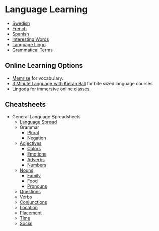 # Language Learning

- [Swedish](./swedish/swedish.md)
- [French](./french/french.md)
- [Spanish](./spanish/spanish.md)
- [Interesting Words](./interesting-words.md)
- [Language Lingo](./language-lingo.md)
- [Grammatical Terms](./grammatical-terms.md)

## Online Learning Options

- [Memrise](https://memrise.com/) for vocabulary.
- [3 Minute Language with Kieran Ball](https://3minutelanguages.teachable.com/) for bite sized language courses.
- [Lingoda](https://www.lingoda.com/en/) for immersive online classes.

## Cheatsheets

- General Language Spreadsheets
  - [Language Spread](./language-spread/language-spread.md)
  - Grammar
    - [Plural](./language-spread/language-spreads-plurals.md)
    - [Negation](./language-spread/language-spread-negation.md)
  - [Adjectives](./language-spread/language-spread-adjectives.md)
    - [Colors](./language-spread/language-spread-colors.md)
    - [Emotions](./language-spread/language-spread-emotions.md)
    - [Adverbs](./language-spread/language-spread-adverbs.md)
    - [Numbers](./language-spread/language-spread-numbers.md)
  - [Nouns](./language-spread/language-spread-nouns.md)
    - [Family](./language-spread/language-spread-family.md)
    - [Food](./language-spread/language-spread-food.md)
    - [Pronouns](./language-spread/language-spread-pronouns.md)
  - [Questions](./language-spread/language-spread-questions.md)
  - [Verbs](./language-spread/language-spread-verbs.md)
  - [Conjunctions](./language-spread/language-spread-conjunctions.md)
  - [Location](./language-spread/language-spread-location.md)
  - [Placement](./language-spread/language-spread-placement.md)
  - [Time](./language-spread/language-spread-time.md)
  - [Social](./language-spread/language-spread-social.md)

